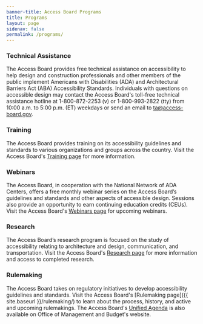 ```yaml
---
banner-title: Access Board Programs
title: Programs
layout: page
sidenav: false
permalink: /programs/
---
```


### Technical Assistance

The Access Board provides free technical assistance on accessibility to help design and construction professionals and other members of the public implement Americans with Disabilities (ADA) and Architectural Barriers Act (ABA) Accessibility Standards. Individuals with questions on accessible design may contact the Access Board's toll-free technical assistance hotline at 1-800-872-2253 (v) or 1-800-993-2822 (tty) from 10:00 a.m. to 5:00 p.m. (ET) weekdays or send an email to <ta@access-board.gov>.

### Training

The Access Board provides training on its accessibility guidelines and standards to various organizations and groups across the country. Visit the Access Board's [Training page](https://www.access-board.gov/webinars/training.html) for more information.

### Webinars

The Access Board, in cooperation with the National Network of ADA Centers, offers a free monthly webinar series on the Access Board’s guidelines and standards and other aspects of accessible design. Sessions also provide an opportunity to earn continuing education credits (CEUs). Visit the Access Board's [Webinars page](https://www.access-board.gov/webinars/) for upcoming webinars.

### Research

The Access Board’s research program is focused on the study of accessibility relating to architecture and design, communication, and transportation. Visit the Access Board's [Research page](https://www.access-board.gov/research/) for more information and access to completed research.

### Rulemaking

The Access Board takes on regulatory initiatives to develop accessibility guidelines and standards. Visit the Access Board's [Rulemaking page]({{ site.baseurl }}/rulemaking/) to learn about the process, history, and active and upcoming rulemakings. The Access Board's [Unified Agenda](https://www.reginfo.gov/public/do/eAgendaMain?operation=OPERATION_GET_AGENCY_RULE_LIST&currentPub=true&agencyCode=&showStage=active&agencyCd=3014&csrf_token=4477D73C38800DD64CF55ADB1768D8D45A731BE31E15AB2A267391786B5743BB6B29078DCC57BFFFD1D816392F7FE84DBA51) is also available on Office of Management and Budget's website.

